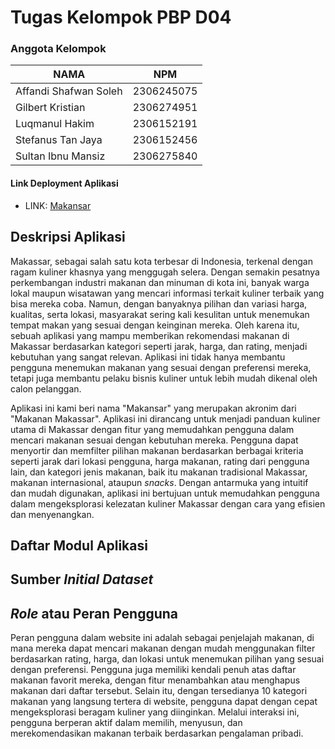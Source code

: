 # Tugas Kelompok PBP D04
### Anggota Kelompok

| NAMA                  | NPM           |
| ------------------|----------| 
| Affandi Shafwan Soleh | 2306245075    |
| Gilbert Kristian      | 2306274951    |
| Luqmanul Hakim        | 2306152191    |
| Stefanus Tan Jaya     | 2306152456    |
| Sultan Ibnu Mansiz    | 2306275840    |

#### Link Deployment Aplikasi
* LINK: [Makansar](http://sultan-ibnu-makansar.pbp.cs.ui.ac.id/)

## Deskripsi Aplikasi
Makassar, sebagai salah satu kota terbesar di Indonesia, terkenal dengan ragam kuliner khasnya yang menggugah selera. Dengan semakin pesatnya perkembangan industri makanan dan minuman di kota ini, banyak warga lokal maupun wisatawan yang mencari informasi terkait kuliner terbaik yang bisa mereka coba. Namun, dengan banyaknya pilihan dan variasi harga, kualitas, serta lokasi, masyarakat sering kali kesulitan untuk menemukan tempat makan yang sesuai dengan keinginan mereka. Oleh karena itu, sebuah aplikasi yang mampu memberikan rekomendasi makanan di Makassar berdasarkan kategori seperti jarak, harga, dan rating, menjadi kebutuhan yang sangat relevan. Aplikasi ini tidak hanya membantu pengguna menemukan makanan yang sesuai dengan preferensi mereka, tetapi juga membantu pelaku bisnis kuliner untuk lebih mudah dikenal oleh calon pelanggan.

Aplikasi ini kami beri nama "Makansar" yang merupakan akronim dari "Makanan Makassar". Aplikasi ini dirancang untuk menjadi panduan kuliner utama di Makassar dengan fitur yang memudahkan pengguna dalam mencari makanan sesuai dengan kebutuhan mereka. Pengguna dapat menyortir dan memfilter pilihan makanan berdasarkan berbagai kriteria seperti jarak dari lokasi pengguna, harga makanan, rating dari pengguna lain, dan kategori jenis makanan, baik itu makanan tradisional Makassar, makanan internasional, ataupun _snacks_. Dengan antarmuka yang intuitif dan mudah digunakan, aplikasi ini bertujuan untuk memudahkan pengguna dalam mengeksplorasi kelezatan kuliner Makassar dengan cara yang efisien dan menyenangkan.

## Daftar Modul Aplikasi

## Sumber _Initial Dataset_

## _Role_ atau Peran Pengguna
Peran pengguna dalam website ini adalah sebagai penjelajah makanan, di mana mereka dapat mencari makanan dengan mudah menggunakan filter berdasarkan rating, harga, dan lokasi untuk menemukan pilihan yang sesuai dengan preferensi. Pengguna juga memiliki kendali penuh atas daftar makanan favorit mereka, dengan fitur menambahkan atau menghapus makanan dari daftar tersebut. Selain itu, dengan tersedianya 10 kategori makanan yang langsung tertera di website, pengguna dapat dengan cepat mengeksplorasi beragam kuliner yang diinginkan. Melalui interaksi ini, pengguna berperan aktif dalam memilih, menyusun, dan merekomendasikan makanan terbaik berdasarkan pengalaman pribadi.